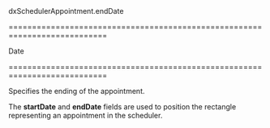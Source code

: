 <!--id-->dxSchedulerAppointment.endDate<!--/id-->
===========================================================================
<!--type-->Date<!--/type-->
===========================================================================

<!--shortDescription-->
Specifies the ending of the appointment.
<!--/shortDescription-->

<!--fullDescription-->
The **startDate** and **endDate** fields are used to position the rectangle representing an appointment in the scheduler.
<!--/fullDescription-->